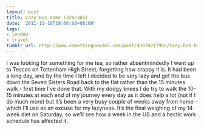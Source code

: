```yaml
---
layout: post
title: Lazy Bus Home (320/365)
date: '2011-11-16T19:06:00+00:00'
tags:
- london
- travel
tumblr_url: http://www.somethingnew365.com/post/43670217903/lazy-bus-home-320365
---
```

I was looking for something for me tea, so rather absentmindedly I went up to Tescos on Tottenham High Street, forgetting how crappy it is. It had been a long day, and by the time I left I decided to be very lazy and get the bus down the Seven Sisters Road back to the flat rather than the 15 minutes walk - first time I’ve done that.
With my dodgy knees I do try to walk the 10-15 minutes at each end of my journey every day as it does help a lot (not if I do much more) but it’s been a very busy couple of weeks away from home - which I’ll use as an excuse for my lazyness.
It’s the final weighing of my 14 week diet on Saturday, so we’ll see how a week in the US and a hectic work schedule has affected it.

